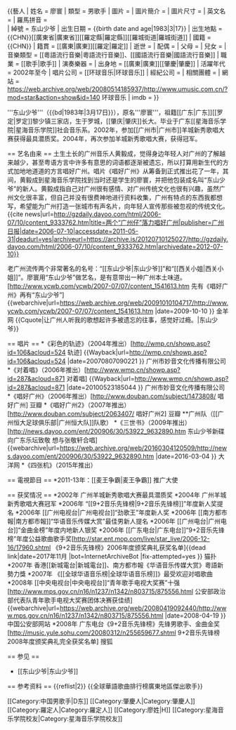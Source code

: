 {{藝人
| 姓名 = 廖寰
| 類型 = 男歌手
| 圖片 = 
| 圖片簡介 =
| 圖片尺寸 = 
| 英文名 = 
| 羅馬拼音 =  
| 綽號 = 东山少爷
| 出生日期 = {{birth date and age|1983|3|17}}
| 出生地點 = {{CHN}}[[廣東省|廣東省]][[羅定縣|羅定縣]][[羅城街道|羅城街道]]
| 國籍 = {{CHN}}
| 籍貫 = [[廣東|廣東]][[羅定|羅定]]
| 逝世 = 
| 配偶 = 
| 父母 = 
| 兒女 = 
| 音樂類型 = [[粵語流行音樂|粵語流行音樂]]、[[國語流行音樂|國語流行音樂]]
| 職業 = [[歌手|歌手]]
| 演奏樂器 = 
| 出身地 = [[廣東|廣東]][[肇慶|肇慶]]
| 活躍年代 = 2002年至今
| 唱片公司 = [[环球音乐|环球音乐]]
| 經紀公司 = 
| 相關團體 = 
| 網站 = https://web.archive.org/web/20080514185937/http://www.umusic.com.cn/?mod=star&action=show&id=140 环球音乐
| imdb = 
}}

'''东山少爷'''（{{bd|1983年|3月17日}}），原名'''廖寰'''，祖籍[[广东|广东]][[罗定|罗定]]黎少镇三家店，生于罗城，[[肇庆|肇庆]]长大。毕业于广东[[星海音乐学院|星海音乐学院]]社会音乐系。2002年，参加[[广州市|广州市]]羊城新秀歌唱大赛获得最具潜质奖。2004年，再次参加羊城新秀歌唱大赛，获得冠军。

== 艺名由来 ==
土生土长的广州音乐人黄毅成，觉得身边年轻人对广州的了解越来越少，甚至粤语方言中许多有意思的词语都逐渐被遗忘，所以打算用新生代的方式加地地道道的方言唱好广州。唱片《唱好广州》从筹备到正式推出花了一年，其间，黄毅成到星海音乐学院找到当时还是学生的廖寰，并把他包装成名叫“东山少爷”的新人。黄毅成指自己对广州很有感情、对广州传统文化也很有兴趣，虽然广州文化很丰富，但自己并没有很费神地进行资料收集，广州有特点的东西我都想写，希望能为广州打造一张城市有声名片，向年轻人宣传那些被忽视的传统文化。<ref>{{cite news|url=http://gzdaily.dayoo.com/html/2006-07/10/content_9333762.htm|title=两个“广州仔”落力唱好广州|publisher=广州日报|date=2006-07-10|accessdate=2011-05-31|deadurl=yes|archiveurl=https://archive.is/20120710125027/http://gzdaily.dayoo.com/html/2006-07/10/content_9333762.htm|archivedate=2012-07-10}}</ref>

老广州流传两个非常著名的名号：“[[东山少爷|东山少爷]]”和“[[西关小姐|西关小姐]]”。廖寰用“东山少爷”做艺名，是有意带出一种广州本土味道。<ref>[http://www.ycwb.com/ycwb/2007-07/07/content_1541613.htm 先有《唱好广州》再有“东山少爷”] {{webarchive|url=https://web.archive.org/web/20091010104717/http://www.ycwb.com/ycwb/2007-07/07/content_1541613.htm |date=2009-10-10 }} 金羊网</ref>
{{Cquote|让广州人听我的歌想起许多被遗忘的往事，感觉好过瘾。|东山少爷}}

== 唱片 ==
*《彩色的轨迹》（2004年推出）<ref>[http://wmp.cn/showp.asp?id=106&acloud=524 轨迹] {{Wayback|url=http://wmp.cn/showp.asp?id=106&acloud=524 |date=20070807090221 }} 广州市妙音文化传播有限公司</ref>
*《对着唱》（2006年推出）<ref>[http://www.wmp.cn/showp.asp?id=287&acloud=871 对着唱] {{Wayback|url=http://www.wmp.cn/showp.asp?id=287&acloud=871 |date=20100523185044 }}  广州市妙音文化传播有限公司</ref>
*《唱好广州》（2006年推出）<ref>[http://www.douban.com/subject/1473808/ 唱好广州] 豆瓣</ref>
*《唱好广州2》（2007年推出）<ref>[http://www.douban.com/subject/2063407/ 唱好广州2] 豆瓣</ref>
**广州队（[[广州恒大足球俱乐部|广州恒大队]]队歌）
*《三世书》（2009年推出）<ref>[http://news.dayoo.com/ent/200906/30/53922_9632890.htm 东山少爷新碟向广东乐坛致敬 想与张敬轩合唱] {{webarchive|url=https://web.archive.org/web/20160304120509/http://news.dayoo.com/ent/200906/30/53922_9632890.htm |date=2016-03-04 }} 大洋网</ref>
*《四张机》（2015年推出）

== 電視節目 ==
*2011-13年：[[麦王争霸|麦王争霸]] 推广大使

== 获奖情况 ==
*2002年  广州羊城新秀歌唱大赛最具潜质奖
*2004年  广州羊城新秀歌唱大赛冠军
*2006年 “[[9+2音乐先锋榜|9+2音乐先锋榜]]”年度新人奖提名
*2006年  [[广州电视台|广州电视台]]“劲歌王”年度新人奖
*2006年  [[南方都市報|南方都市報]]“华语音乐传媒大赏”最佳男新人提名
*2006年  [[广州电台|广州电台]]“金曲金榜”年度内地新人银奖
*2006年  [[广东电台|广东电台]]“9+2音乐先锋榜”年度公益歌曲歌手奖<ref>[http://star.ent.mop.com/live/star_live/2006-12-16/17960.shtml 《9+2音乐先锋榜》2006年度颁奖典礼获奖名单]{{dead link|date=2017年11月 |bot=InternetArchiveBot |fix-attempted=yes }} 猫扑</ref>
*2007年  香港[[新城電台|新城電台]]、南方都市報《华语音乐传媒大赏》粵語新勢力獎
*2007年 《[[全球华语音乐榜|全球华语音乐榜]]》最受欢迎对唱歌曲
*2008年  [[中央电视台|中央电视台]]“青年歌手电视大奖赛”十强<ref>[http://www.mps.gov.cn/n16/n1237/n1342/n803715/875556.html 公安部政治部代表队青年歌手电视大奖赛团体决赛获佳绩] {{webarchive|url=https://web.archive.org/web/20080419092440/http://www.mps.gov.cn/n16/n1237/n1342/n803715/875556.html |date=2008-04-19 }} 中国公安部网站</ref>
*2008年  广东电台《9+2音乐先锋榜》先锋男歌手、金曲金奖<ref>[http://music.yule.sohu.com/20080312/n255659677.shtml 9+2音乐先锋榜2008年度颁奖典礼完全获奖名单] 搜狐</ref>

== 参见 ==
* [[东山少爷|东山少爷]]

== 参考资料 ==
{{reflist|2}}
{{全球華語歌曲排行榜廣東地區傑出歌手}}

[[Category:中国男歌手|D东]]
[[Category:肇慶人|Category:肇慶人]]
[[Category:羅定人|Category:羅定人]]
[[Category:廖姓|H]]
[[Category:星海音乐学院校友|Category:星海音乐学院校友]]